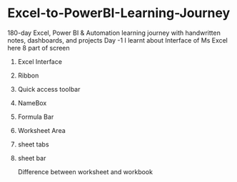 # Excel-to-PowerBI-Learning-Journey
180-day Excel, Power BI &amp; Automation learning journey with handwritten notes, dashboards, and projects
Day -1 I learnt about Interface of Ms Excel here 8 part of screen 
1. Excel Interface
2. Ribbon 
3. Quick access toolbar
4. NameBox
5. Formula Bar
6. Worksheet Area 
7. sheet tabs
8. sheet bar

   Difference between worksheet and workbook 
